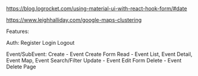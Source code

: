 https://blog.logrocket.com/using-material-ui-with-react-hook-form/#date

https://www.leighhalliday.com/google-maps-clustering


Features:

Auth:
Register
Login
Logout

Event/SubEvent:
Create - Event Create Form
Read - Event List, Event Detail, Event Map, Event Search/Filter
Update - Event Edit Form
Delete - Event Delete Page